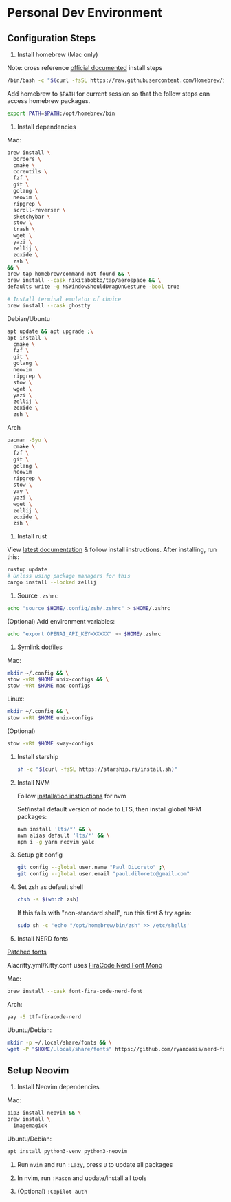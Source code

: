 # Personal Dev Environment

## Configuration Steps

1. Install homebrew (Mac only)

Note: cross reference [official documented](https://brew.sh/) install steps
```bash
/bin/bash -c "$(curl -fsSL https://raw.githubusercontent.com/Homebrew/install/HEAD/install.sh)"
```

Add homebrew to `$PATH` for current session so that the follow steps can access homebrew packages.
```bash
export PATH=$PATH:/opt/homebrew/bin
```

1. Install dependencies

Mac:
```bash
brew install \
  borders \
  cmake \
  coreutils \
  fzf \
  git \
  golang \
  neovim \
  ripgrep \
  scroll-reverser \
  sketchybar \
  stow \
  trash \
  wget \
  yazi \
  zellij \
  zoxide \
  zsh \
&& \
brew tap homebrew/command-not-found && \
brew install --cask nikitabobko/tap/aerospace && \
defaults write -g NSWindowShouldDragOnGesture -bool true

# Install terminal emulator of choice
brew install --cask ghostty
```

Debian/Ubuntu
```bash
apt update && apt upgrade ;\
apt install \
  cmake \
  fzf \
  git \
  golang \
  neovim
  ripgrep \
  stow \
  wget \
  yazi \
  zellij \
  zoxide \
  zsh \
```

Arch
```bash
pacman -Syu \
  cmake \
  fzf \
  git \
  golang \
  neovim
  ripgrep \
  stow \
  yay \
  yazi \
  wget \
  zellij \
  zoxide \
  zsh \
```

1. Install rust

View [latest documentation](https://www.rust-lang.org/tools/install) & follow install instructions.
After installing, run this:

```bash
rustup update
# Unless using package managers for this
cargo install --locked zellij
```

1. Source `.zshrc`

```bash
echo "source $HOME/.config/zsh/.zshrc" > $HOME/.zshrc
```

(Optional) Add environment variables:
```bash
echo "export OPENAI_API_KEY=XXXXX" >> $HOME/.zshrc
```

1. Symlink dotfiles

Mac:
```bash
mkdir ~/.config && \
stow -vRt $HOME unix-configs && \
stow -vRt $HOME mac-configs
```

Linux:
```bash
mkdir ~/.config && \
stow -vRt $HOME unix-configs
```
(Optional)
```bash
stow -vRt $HOME sway-configs
```

1.  Install starship

    ```bash
    sh -c "$(curl -fsSL https://starship.rs/install.sh)"
    ```

1.  Install NVM

    Follow [installation instructions](https://github.com/nvm-sh/nvm) for nvm

    Set/install default version of node to LTS, then install global NPM packages:

    ```bash
    nvm install 'lts/*' && \
    nvm alias default 'lts/*' && \
    npm i -g yarn neovim yalc
    ```

1. Setup git config

    ```bash
    git config --global user.name "Paul DiLoreto" ;\
    git config --global user.email "paul.diloreto@gmail.com"
    ```

1.  Set zsh as default shell

    ```bash
    chsh -s $(which zsh)
    ```

    If this fails with "non-standard shell", run this first & try again:
    ```bash
    sudo sh -c 'echo "/opt/homebrew/bin/zsh" >> /etc/shells'
    ```

1. Install NERD fonts

[Patched fonts](https://github.com/ryanoasis/nerd-fonts/raw/master/patched-fonts)

Alacritty.yml/Kitty.conf uses [FiraCode Nerd Font Mono](https://github.com/ryanoasis/nerd-fonts/blob/master/patched-fonts/FiraCode/Regular/FiraCodeNerdFontMono-Regular.ttf)

Mac:
```bash
brew install --cask font-fira-code-nerd-font
```

Arch:
```bash
yay -S ttf-firacode-nerd
```

Ubuntu/Debian:
```bash
mkdir -p ~/.local/share/fonts && \
wget -P "$HOME/.local/share/fonts" https://github.com/ryanoasis/nerd-fonts/blob/master/patched-fonts/FiraCode/Regular/FiraCodeNerdFontMono-Regular.ttf
```


## Setup Neovim

1.  Install Neovim dependencies

Mac:
```bash
pip3 install neovim && \
brew install \
  imagemagick
```

Ubuntu/Debian:
```bash
apt install python3-venv python3-neovim
```

1. Run `nvim` and run `:Lazy`, press `U` to update all packages

1. In nvim, run `:Mason` and update/install all tools

1. (Optional) `:Copilot auth`
